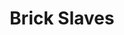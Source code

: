 ---
title:          Brick Slaves
slug:           bs

names:
  chinese:      樓奴
  previous:     Flat Slave
genre:          modern
episodes:       20
broadcast:
  start:        2015-08-03
  end:          2015-08-28
producer:       Law Chun-Ngok
starring:       <mark>Selena Lee</mark>, Vincent Wong, Evergreen Mak, Eliza Sam, Kiki Sheung, Cheung Kwok-Keung
synopsis:       LAU YIU-MING (Vincent Wong) exhausts the money that he and his girlfriend have saved for many years to buy a property and is about to get married. Out of the blue, his girlfriend not only wants to break up with him, but also secretly leases the premises out to a piano teacher, CHOI KIN-CHING (Selena Lee). Unfortunately, Yiu-Ming’s bad day gets even worse as he is soon laid off from work. In order to continue to pay the mortgage, Yiu-Ming has no other choice but to accept the unreasonable condition imposed by Kin-Ching, however the two often have arguments due to their differences in lifestyles. Later on, Yiu-Ming unveils that there is quite a story behind Kin-Ching’s personality that makes everyone keep a distance from her. Eventually, Yiu-Ming finds a new job with a property management company. Unknown to him, his arrival ruins LO PIT-TAT’s (Evergreen Mak) hope of getting promoted, so Pit-Tat, a third-generation brick slave, for the sake of keeping his own job becomes completely incompatible with Yiu-Ming at work. Nevertheless, Yiu-Ming gains recognition from his boss, LI OI-WAH (Kiki Sheung), who even urges him to specifically look after a trainee called CHUK PIK-KEI (Eliza Sam). Due to their work, Yiu-Ming and Pik-Kei get to observe the world around the brick slaves. Pik-Kei gradually falls in love with Yiu-Ming, yet Yiu-Ming knows very well whom he really loves. All of a sudden, Kin-Ching requests to end the tenancy…
role:           lead

characters:
  -
    fullname:       Choi Kin-Ching (Cecilia)
    age:            33
    identity:       Piano teacher at Little Rabbit Piano School
    appearance:     1-20
---